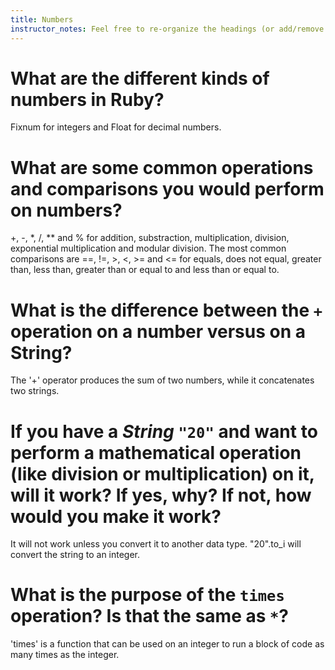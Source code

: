 ```yaml
---
title: Numbers
instructor_notes: Feel free to re-organize the headings (or add/remove headings) below. We included the headings for your benefit, but it's 100% fine if you want to write your responses in some different structure.
---
```


# What are the different kinds of numbers in Ruby?

Fixnum for integers and Float for decimal numbers.

# What are some common operations and comparisons you would perform on numbers?

+, -, *, /, ** and % for addition, substraction, multiplication, division, exponential multiplication and modular division.  The most common comparisons are ==, !=, >, <, >= and <= for equals, does not equal, greater than, less than, greater than or equal to and less than or equal to.

# What is the difference between the `+` operation on a number versus on a String?

The '+' operator produces the sum of two numbers, while it concatenates two strings.

# If you have a _String_ `"20"` and want to perform a mathematical operation (like division or multiplication) on it, will it work? If yes, why? If not, how would you make it work?

It will not work unless you convert it to another data type.  "20".to_i will convert the string to an integer.

# What is the purpose of the `times` operation? Is that the same as `*`?

'times' is a function that can be used on an integer to run a block of code as many times as the integer.
